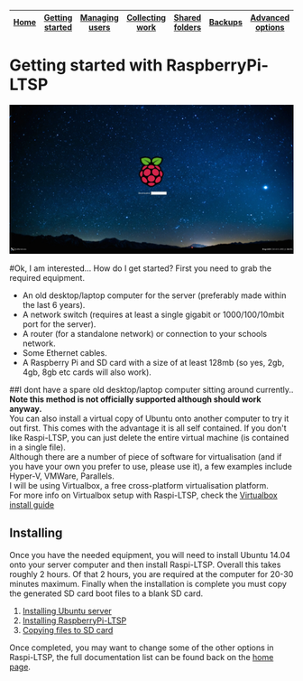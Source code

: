 [Home](../README.md)    | [Getting started](../installation/getting-started.md)     | [Managing users](../manage-users/README.md) | [Collecting work](../collect-work.md) | [Shared folders](../shared-folders/README.md) | [Backups](../backups/README.md) | [Advanced options](../advanced/README.md) 
| :-----------: |:-------------:| :-----:| :-----:| :-----:| :-----:| :-----:| 


Getting started with RaspberryPi-LTSP
===============
![](../images/raspi-login.jpeg)


#Ok, I am interested... How do I get started?
First you need to grab the required equipment.
- An old desktop/laptop computer for the server (preferably made within the last 6 years).
- A network switch (requires at least a single gigabit or 1000/100/10mbit port for the server).
- A router (for a standalone network) or connection to your schools network.
- Some Ethernet cables.
- A Raspberry Pi and SD card with a size of at least 128mb (so yes, 2gb, 4gb, 8gb etc cards will also work).

##I dont have a spare old desktop/laptop computer sitting around currently..   
**Note this method is not officially supported although should work anyway.**   
You can also install a virtual copy of Ubuntu onto another computer to try it out first. This comes with the advantage it is all self contained. If you don't like Raspi-LTSP, you can just delete the entire
virtual machine (is contained in a single file).   
Although there are a number of piece of software for virtualisation (and if you have your own you prefer to use, please use it), a few examples include Hyper-V, VMWare, Parallels.   
I will be using Virtualbox, a free cross-platform virtualisation platform.   
For more info on Virtualbox setup with Raspi-LTSP, check the [Virtualbox install guide](virtualbox.md)

Installing
-----------

Once you have the needed equipment, you will need to install Ubuntu 14.04 onto your server computer and then install Raspi-LTSP.
Overall this takes roughly 2 hours. Of that 2 hours, you are required at the computer for 20-30 minutes maximum.
Finally when the installation is complete you must copy the generated SD card boot files to a blank SD card.

1. [Installing Ubuntu server](installing-ubuntu.md)
1. [Installing RaspberryPi-LTSP](installing-raspi-ltsp.md)
1. [Copying files to SD card](sd-card-copy.md)

Once completed, you may want to change some of the other options in Raspi-LTSP, the full documentation list can be found back on the [home page](../README.md).
